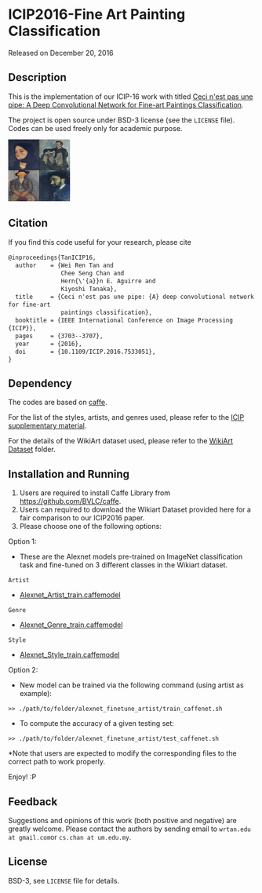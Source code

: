 # ICIP2016-Fine Art Painting Classification

Released on December 20, 2016

## Description

This is the implementation of our ICIP-16 work with titled [Ceci n'est pas une pipe: A Deep Convolutional Network for Fine-art Paintings Classification](http://www.cs-chan.com/doc/ICIP2016.pdf).

The project is open source under BSD-3 license (see the `LICENSE` file). Codes can be used freely only for academic purpose.

<img src="ICIP2016.gif" width="25%">

## Citation
If you find this code useful for your research, please cite
```
@inproceedings{TanICIP16,
  author    = {Wei Ren Tan and
               Chee Seng Chan and
               Hern{\'{a}}n E. Aguirre and
               Kiyoshi Tanaka},
  title     = {Ceci n'est pas une pipe: {A} deep convolutional network for fine-art
               paintings classification},
  booktitle = {IEEE International Conference on Image Processing {ICIP}},
  pages     = {3703--3707},
  year      = {2016},
  doi       = {10.1109/ICIP.2016.7533051},
}
```

## Dependency
The codes are based on [caffe](https://github.com/BVLC/caffe).
<!---
This repository does not include the Wikiart dataset used. 
--->
For the list of the styles, artists, and genres used, please refer to the [ICIP supplementary material](http://www.cs-chan.com/doc/ICIP2016_supp.pdf).

For the details of the WikiArt dataset used, please refer to the [WikiArt Dataset](https://github.com/cs-chan/ICIP2016-PC/tree/master/WikiArt%20Dataset) folder.

<!---
For the full list of paintings used, please refer to [Saleh & Elgammal (2015). Large-scale Classification of Fine-Art Paintings: Learning The Right Metric on The Right Feature](https://arxiv.org/pdf/1505.00855v1.pdf).
--->

## Installation and Running

1. Users are required to install Caffe Library from https://github.com/BVLC/caffe. 
2. Users can required to download the Wikiart Dataset provided here for a fair comparison to our ICIP2016 paper.
2. Please choose one of the following options: 

Option 1: 
- These are the Alexnet models pre-trained on ImageNet classification task and fine-tuned on 3 different classes in the Wikiart dataset.
```
Artist
```
- [Alexnet_Artist_train.caffemodel](http://cs-chan.com/source/ICIP2016/Alexnet_genre_finetune.caffemodel.zip)

```
Genre
```
- [Alexnet_Genre_train.caffemodel](http://cs-chan.com/source/ICIP2016/Alexnet_genre_finetune.caffemodel.zip)

```
Style
```
- [Alexnet_Style_train.caffemodel](http://cs-chan.com/source/ICIP2016/Alexnet_style_finetune.caffemodel.zip)


Option 2: 
- New model can be trained via the following command (using artist as example):
```
>> ./path/to/folder/alexnet_finetune_artist/train_caffenet.sh
```

- To compute the accuracy of a given testing set:
```
>> ./path/to/folder/alexnet_finetune_artist/test_caffenet.sh
```

*Note that users are expected to modify the corresponding files to the correct path to work properly. 

Enjoy! :P

## Feedback
Suggestions and opinions of this work (both positive and negative) are greatly welcome. Please contact the authors by sending email to
`wrtan.edu at gmail.com`or `cs.chan at um.edu.my`.

## License
BSD-3, see `LICENSE` file for details.



